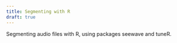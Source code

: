 ```yaml
---
title: Segmenting with R
draft: true
---
```


Segmenting audio files with R, using packages seewave and tuneR. 